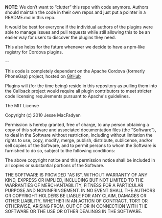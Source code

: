 **NOTE**: We don’t want to “clutter” this repo with code anymore. Authors should maintain the code in their own repos and just put a pointer in a README.md in this repo.

It would be best for everyone if the individual authors of the plugins were able to manage issues and pull requests while still allowing this to be an easier way for users to discover the plugins they need.

This also helps for the future whenever we decide to have a npm-like registry for Cordova plugins.

--

This code is completely dependent on the Apache Cordova (formerly PhoneGap) project, hosted on [GitHub](http://github.com/apache)

Plugins will (for the time being) reside in this repository as pulling them into the Callback project would require all plugin contributors to meet stricter code licensing requirements pursuant to Apache's guidelines.

The MIT License

Copyright (c) 2010 Jesse MacFadyen

Permission is hereby granted, free of charge, to any person obtaining a copy of this software and associated documentation files (the "Software"), to deal in the Software without restriction, including without limitation the rights to use, copy, modify, merge, publish, distribute, sublicense, and/or sell copies of the Software, and to permit persons to whom the Software is furnished to do so, subject to the following conditions:

The above copyright notice and this permission notice shall be included in all copies or substantial portions of the Software.

THE SOFTWARE IS PROVIDED "AS IS", WITHOUT WARRANTY OF ANY KIND, EXPRESS OR IMPLIED, INCLUDING BUT NOT LIMITED TO THE WARRANTIES OF MERCHANTABILITY, FITNESS FOR A PARTICULAR PURPOSE AND NONINFRINGEMENT. IN NO EVENT SHALL THE AUTHORS OR COPYRIGHT HOLDERS BE LIABLE FOR ANY CLAIM, DAMAGES OR OTHER LIABILITY, WHETHER IN AN ACTION OF CONTRACT, TORT OR OTHERWISE, ARISING FROM, OUT OF OR IN CONNECTION WITH THE SOFTWARE OR THE USE OR OTHER DEALINGS IN THE SOFTWARE.